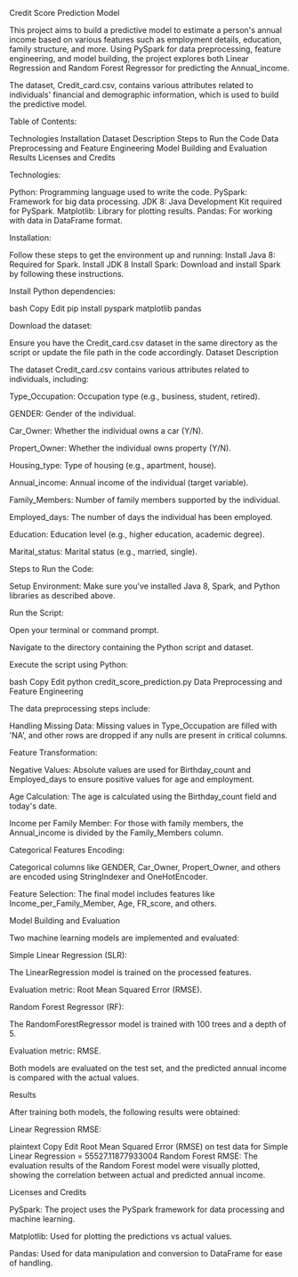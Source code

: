 Credit Score Prediction Model

This project aims to build a predictive model to estimate a person's annual income based on various features such as employment details, education, family structure, and more. Using PySpark for data preprocessing, feature engineering, and model building, the project explores both Linear Regression and Random Forest Regressor for predicting the Annual_income.

The dataset, Credit_card.csv, contains various attributes related to individuals' financial and demographic information, which is used to build the predictive model.

Table of Contents:

Technologies
Installation
Dataset Description
Steps to Run the Code
Data Preprocessing and Feature Engineering
Model Building and Evaluation
Results
Licenses and Credits

Technologies:

Python: Programming language used to write the code.
PySpark: Framework for big data processing.
JDK 8: Java Development Kit required for PySpark.
Matplotlib: Library for plotting results.
Pandas: For working with data in DataFrame format.

Installation:

Follow these steps to get the environment up and running:
Install Java 8: Required for Spark.
Install JDK 8
Install Spark:
Download and install Spark by following these instructions.

Install Python dependencies:

bash
Copy
Edit
pip install pyspark matplotlib pandas

Download the dataset:

Ensure you have the Credit_card.csv dataset in the same directory as the script or update the file path in the code accordingly.
Dataset Description

The dataset Credit_card.csv contains various attributes related to individuals, including:

Type_Occupation: Occupation type (e.g., business, student, retired).

GENDER: Gender of the individual.

Car_Owner: Whether the individual owns a car (Y/N).

Propert_Owner: Whether the individual owns property (Y/N).

Housing_type: Type of housing (e.g., apartment, house).

Annual_income: Annual income of the individual (target variable).

Family_Members: Number of family members supported by the individual.

Employed_days: The number of days the individual has been employed.

Education: Education level (e.g., higher education, academic degree).

Marital_status: Marital status (e.g., married, single).

Steps to Run the Code:

Setup Environment: Make sure you've installed Java 8, Spark, and Python libraries as described above.

Run the Script:

Open your terminal or command prompt.

Navigate to the directory containing the Python script and dataset.

Execute the script using Python:

bash
Copy
Edit
python credit_score_prediction.py
Data Preprocessing and Feature Engineering

The data preprocessing steps include:

Handling Missing Data: Missing values in Type_Occupation are filled with 'NA', and other rows are dropped if any nulls are present in critical columns.

Feature Transformation:

Negative Values: Absolute values are used for Birthday_count and Employed_days to ensure positive values for age and employment.

Age Calculation: The age is calculated using the Birthday_count field and today's date.

Income per Family Member: For those with family members, the Annual_income is divided by the Family_Members column.

Categorical Features Encoding:

Categorical columns like GENDER, Car_Owner, Propert_Owner, and others are encoded using StringIndexer and OneHotEncoder.

Feature Selection: The final model includes features like Income_per_Family_Member, Age, FR_score, and others.

Model Building and Evaluation

Two machine learning models are implemented and evaluated:

Simple Linear Regression (SLR):

The LinearRegression model is trained on the processed features.

Evaluation metric: Root Mean Squared Error (RMSE).

Random Forest Regressor (RF):

The RandomForestRegressor model is trained with 100 trees and a depth of 5.

Evaluation metric: RMSE.

Both models are evaluated on the test set, and the predicted annual income is compared with the actual values.

Results

After training both models, the following results were obtained:

Linear Regression RMSE:

plaintext
Copy
Edit
Root Mean Squared Error (RMSE) on test data for Simple Linear Regression = 55527.11877933004
Random Forest RMSE:
The evaluation results of the Random Forest model were visually plotted, showing the correlation between actual and predicted annual income.


Licenses and Credits

PySpark: The project uses the PySpark framework for data processing and machine learning.

Matplotlib: Used for plotting the predictions vs actual values.

Pandas: Used for data manipulation and conversion to DataFrame for ease of handling.
